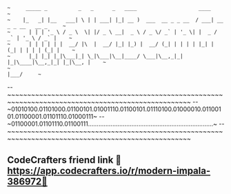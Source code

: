 ~~~~~~~~~~~~~~~~~~~~~~~~~~~~~~~~~~~~~~~~~~~~~~~~~~~~~~~~~~~~~~~~~~~~~~~~~~~~~~~~~~~~~~~~~~
~     _____ _          _   _      _   ____                    ____                       ~
~    |_   _| |__   ___| \ | | ___| |_| __ )  ___  __ _ _ __  / ___| __ _ _ __   __ _     ~
~      | | | '_ \ / _ \  \| |/ _ \ __|  _ \ / _ \/ _` | '_ \| |  _ / _` | '_ \ / _` |    ~
~      | | | | | |  __/ |\  |  __/ |_| |_) |  __/ (_| | | | | |_| | (_| | | | | (_| |    ~
~      |_| |_| |_|\___|_| \_|\___|\__|____/ \___|\__,_|_| |_|\____|\__,_|_| |_|\__, |    ~
~                                                                              |___/     ~
~~~~~~~~~~~~~~~~~~~~~~~~~~~~~~~~~~~~~~~~~~~~~~~~~~~~~~~~~~~~~~~~~~~~~~~~~~~~~~~~~~~~~~~~~~

-- ~~~~~~~~~~~~~~~~~~~~~~~~~~~~~~~~~~~~~~~~~~~~~~~~~~~~~~~~~~~~~~~~~~~~~~~~~~~~~~~~~~~~~~~~~~~~~~~~~~~~
-- ~01010100.01101000.01100101.01001110.01100101.01110100.01000010.01100101.01100001.01101110.01000111~
-- ~01100001.01101110.01100111........................................................................~
-- ~~~~~~~~~~~~~~~~~~~~~~~~~~~~~~~~~~~~~~~~~~~~~~~~~~~~~~~~~~~~~~~~~~~~~~~~~~~~~~~~~~~~~~~~~~~~~~~~~~~~

## CodeCrafters friend link 🔨https://app.codecrafters.io/r/modern-impala-386972🔨

<!--
**thenetbeangang/thenetbeangang** is a ✨ _special_ ✨ repository because its `README.md` (this file) appears on your GitHub profile.

Here are some ideas to get you started:

- 🔭 I’m currently working on ...
- 🌱 I’m currently learning ...
- 👯 I’m looking to collaborate on ...
- 🤔 I’m looking for help with ...
- 💬 Ask me about ...
- 📫 How to reach me: ...
- 😄 Pronouns: ...
- ⚡ Fun fact: ...
-->
